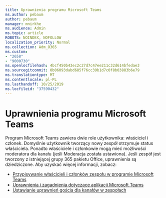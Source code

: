 ```yaml
---
title: Uprawnienia programu Microsoft Teams
ms.author: pebaum
author: pebaum
manager: mnirkhe
ms.audience: Admin
ms.topic: article
ROBOTS: NOINDEX, NOFOLLOW
localization_priority: Normal
ms.collection: Adm_O365
ms.custom:
- "2658"
- "9000730"
ms.openlocfilehash: 4bcf450b43ec2c27d7c47ee211c32d614bfedae3
ms.sourcegitcommit: 0b06093dabd685f76cc39b1d7c0f8b03883b6e79
ms.translationtype: MT
ms.contentlocale: pl-PL
ms.lasthandoff: 10/25/2019
ms.locfileid: "37590432"
---
```

# <a name="microsoft-teams-permissions"></a>Uprawnienia programu Microsoft Teams

Program Microsoft Teams zawiera dwie role użytkownika: właściciel i członek. Domyślnie użytkownik tworzący nowy zespół otrzymuje status właściciela. Ponadto właściciele i członkowie mogą mieć możliwości moderatora dla kanału (jeśli Moderacja została ustawiona). Jeśli zespół jest tworzony z istniejącej grupy 365 pakietu Office, uprawnienia są dziedziczone. Aby uzyskać więcej informacji, zobacz:

- [Przypisywanie właścicieli i członków zespołu w programie Microsoft Teams](https://docs.microsoft.com/microsoftteams/assign-roles-permissions)
- [Uprawnienia i zagadnienia dotyczące aplikacji Microsoft Teams](https://docs.microsoft.com/microsoftteams/app-permissions)
- [Ustawianie uprawnień gościa dla kanałów w zespołach](https://support.office.com/article/4756c468-2746-4bfd-a582-736d55fcc169)
